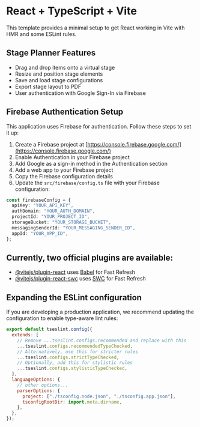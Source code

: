 # React + TypeScript + Vite

This template provides a minimal setup to get React working in Vite with HMR and some ESLint rules.

## Stage Planner Features

- Drag and drop items onto a virtual stage
- Resize and position stage elements
- Save and load stage configurations
- Export stage layout to PDF
- User authentication with Google Sign-In via Firebase

## Firebase Authentication Setup

This application uses Firebase for authentication. Follow these steps to set it up:

1. Create a Firebase project at [https://console.firebase.google.com/](https://console.firebase.google.com/)
2. Enable Authentication in your Firebase project
3. Add Google as a sign-in method in the Authentication section
4. Add a web app to your Firebase project
5. Copy the Firebase configuration details
6. Update the `src/firebase/config.ts` file with your Firebase configuration:

```typescript
const firebaseConfig = {
  apiKey: "YOUR_API_KEY",
  authDomain: "YOUR_AUTH_DOMAIN",
  projectId: "YOUR_PROJECT_ID",
  storageBucket: "YOUR_STORAGE_BUCKET",
  messagingSenderId: "YOUR_MESSAGING_SENDER_ID",
  appId: "YOUR_APP_ID",
};
```

## Currently, two official plugins are available:

- [@vitejs/plugin-react](https://github.com/vitejs/vite-plugin-react/blob/main/packages/plugin-react/README.md) uses [Babel](https://babeljs.io/) for Fast Refresh
- [@vitejs/plugin-react-swc](https://github.com/vitejs/vite-plugin-react-swc) uses [SWC](https://swc.rs/) for Fast Refresh

## Expanding the ESLint configuration

If you are developing a production application, we recommend updating the configuration to enable type-aware lint rules:

```js
export default tseslint.config({
  extends: [
    // Remove ...tseslint.configs.recommended and replace with this
    ...tseslint.configs.recommendedTypeChecked,
    // Alternatively, use this for stricter rules
    ...tseslint.configs.strictTypeChecked,
    // Optionally, add this for stylistic rules
    ...tseslint.configs.stylisticTypeChecked,
  ],
  languageOptions: {
    // other options...
    parserOptions: {
      project: ["./tsconfig.node.json", "./tsconfig.app.json"],
      tsconfigRootDir: import.meta.dirname,
    },
  },
});
```
